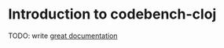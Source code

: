 # Introduction to codebench-cloj

TODO: write [great documentation](http://jacobian.org/writing/what-to-write/)
